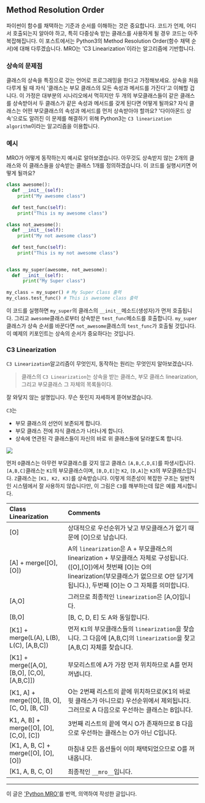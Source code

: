 ## Method Resolution Order

파이썬이 함수를 채택하는 기준과 순서를 이해하는 것은 중요합니다. 코드가 언제, 어디서 호출되는지 알아야 하고, 
특히 다중상속 받는 클래스를 사용하게 될 경우 코드는 아주 복잡해집니다.
이 포스트에서는 Python3의 Method Resolution Order(함수 채택 순서)에 대해 다루겠습니다.
MRO는 'C3 Linearization`이라는 알고리즘에 기반합니다.


### 상속의 문제점
클래스의 상속을 특징으로 갖는 언어로 프로그래밍을 한다고 가정해보세요. 
상속을 처음 다루게 될 때 자식 '클래스는 부모 클래스의 모든 속성과 메서드를 가진다'고 이해할 겁니다.
이 가정은 대부분의 시나리오에서 먹히지만 두 개의 부모클래스들이 같은 클래스를 상속받아서 두 클래스가 같은 속성과 메서드를 갖게 된다면 어떻게 될까요?
자식 클래스는 어떤 부모클래스의 속성과 메서드를 먼저 상속받아야 할까요?
'다이아몬드 상속'으로도 알려진 이 문제를 해결하기 위해 Python3는 `C3 linearization algorithm`이라는 알고리즘을 이용합니다.

### 예시
MRO가 어떻게 동작하는지 예시로 알아보겠습니다. 아무것도 상속받지 않는 2개의 클래스와 이 클래스들을 상속받는 클래스 1개를 정의하겠습니다.
이 코드를 실행시키면 어떻게 될까요?

```python
class awesome():
  def __init__(self):
    print("My awesome class")
  
  def test_func(self):
    print("This is my awesome class")
    
class not_awesome():
  def __init__(self):
    print("My not awesome class")
   
  def test_func(self):
    print("This is my not awesome class")
   

class my_super(awesome, not_awesome):
  def __init__(self):
      print("My Super class")
      
my_class = my_super() # My Super Class 출력
my_class.test_func() # This is awesome class 출력
```
이 코드를 실행하면 `my_super`의 클래스의 `__init__`메소드(생성자)가 먼저 호출됩니다. 
그리고 `awesome`클래스로부터 상속받은 `test_func`메소드를 호출합니다.
`my_super`클래스가 상속 순서를 바꾼다면 `not_awesome`클래스의 `test_func`가 호출될 것입니다. 이 예제의 키포인트는 상속의 순서가 중요하다는 것입니다.

### C3 Linearization
`C3 Linearization`알고리즘이 무엇인지, 동작하는 원리는 무엇인지 알아보겠습니다. 
> 클래스의 `C3 Linearization`는 상속을 받는 클래스, 부모 클래스 linearization, 그리고 부모클래스 그 자체의 목록들이다.<br>

잘 와닿지 않는 설명입니다. 무슨 뜻인지 자세하게 뜯어보겠습니다. 

`C3`는
* 부모 클래스의 선언이 보존되게 합니다.
* 부모 클래스 전에 자식 클래스가 나타나게 합니다.
* 상속에 연관된 각 클래스들이 자신의 바로 위 클래스들에 달라붙도록 합니다.

![](https://tutorialedge.net/images/c3-linearization.png)<br>

먼저 `O`클래스는 아무런 부모클래스를 갖지 않고 클래스 `[A,B,C,D,E]`를 파생시킵니다. `[A,B,C]`클래스는 `K1`의 부모클래스이며, 
`[B,D,E]`는 `K2`, `[D,A]`는 `K3`의 부모클래스입니다. `Z`클래스는 `[K1, K2, K3]`를 상속받습니다.
이렇게 의존성이 복잡한 구조는 일반적인 시스템에서 잘 사용하지 않습니다만, 이 그림은 `C3`를 해부하는데 많은 예를 제시합니다.


| Class Linearization      | Comments |
| :--------- | :----- |
| [O]  | 상대적으로 우선순위가 낮고 부모클래스가 없기 때문에 [O]으로 남습니다. |
| [A] + merge([O],[O])     |  A의 `linearization`은 A + 부모클래스의 linearization + 부모클래스 자체로 구성됩니다. ([O],[O])에서 첫번째 [O]는 O의 linearization(부모클래스가 없으므로 O만 담기게 됩니다.), 두번째 [O]는 O 그 자체를 의미합니다. |
| [A,O]      |  그러므로 최종적인 `linearization`은 [A,O]입니다. |
| [B,O]      |  [B, C, D, E] 도 A와 동일합니다. |
| [K1] + merge(L(A), L(B), L(C), [A,B,C]) | 먼저 `K1`의 부모클래스들의 `linearization`을 찾습니다. 그 다음에 [A,B,C]의 `linearization`을 찾고 [A,B,C] 자체를 찾습니다.
| [K1] + merge([A,O], [B,O], [C,O], [A,B,C]]) | 부모리스트에 A가 가장 먼저 위치하므로 A를 먼저 꺼냅니다. |
| [K1, A] + merge([O], [B, O], [C, O], [B, C]) | O는 2번째 리스트의 끝에 위치하므로(K1의 바로 윗 클래스가 아니므로) 우선순위에서 제외됩니다. 그러므로 A 다음으로 우선하는 클래스는 B입니다.|
| K1, A, B] + merge([O], [O], [C,O], [C]) | 3번째 리스트의 끝에 역시 O가 존재하므로 B 다음으로 우선하는 클래스는 O가 아닌 C입니다. |
| 	[K1, A, B, C] + merge([O], [O], [O]) | 마침내 모든 옵션들이 이미 채택되었으므로 O를 꺼내옵니다. |
| 	[K1, A, B, C, O] | 최종적인 `__mro__`입니다. |

-------------------------------------------------------------
이 글은 ['Python MRO'](https://tutorialedge.net/python/python-method-resolution-order-tutorial/)를 번역, 의역하여 작성한 글입니다.
